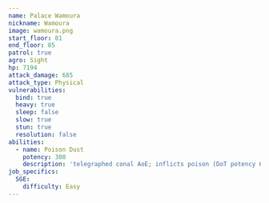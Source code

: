 ```yaml
---
name: Palace Wamoura
nickname: Wamoura
image: wamoura.png
start_floor: 81
end_floor: 85
patrol: true
agro: Sight
hp: 7194
attack_damage: 685
attack_type: Physical
vulnerabilities:
  bind: true
  heavy: true
  sleep: false
  slow: true
  stun: true
  resolution: false
abilities:
  - name: Poison Dust
    potency: 300
    description: 'telegraphed conal AoE; inflicts poison (DoT potency 60, 15s)'
job_specifics:
  SGE:
    difficulty: Easy
---
```

